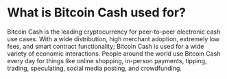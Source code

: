 # What is Bitcoin Cash used for?

Bitcoin Cash is the leading cryptocurrency for peer-to-peer electronic cash use cases. With a wide distribution, high merchant adoption, extremely low fees, and smart contract functionality; Bitcoin Cash is used for a wide variety of economic interactions. People around the world use Bitcoin Cash every day for things like online shopping, in-person payments, tipping, trading, speculating, social media posting, and crowdfunding.
